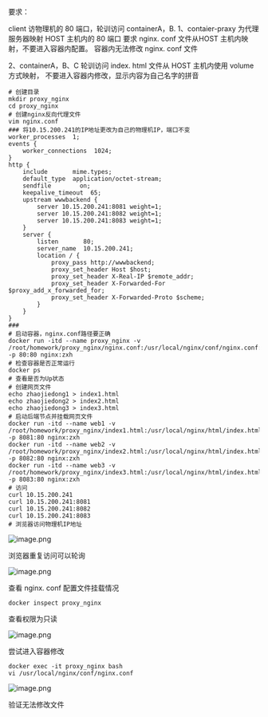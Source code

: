 要求：

client 访物理机的 80 端口，轮训访问 containerA，B.
1、contaier-praxy 为代理服务器映射 HOST 主机内的 80 端口
要求 nginx. conf 文件从HOST 主机内映射，不要进入容器内配置。
容器内无法修改 nginx. conf 文件

2、containerA，B、C 轮训访问
index. html 文件从 HOST 主机内使用 volume 方式映射，
不要进入容器内修改，显示内容为自己名字的拼音

```shell
# 创建目录
mkdir proxy_nginx
cd proxy_nginx
# 创建nginx反向代理文件
vim nginx.conf
### 将10.15.200.241的IP地址更改为自己的物理机IP，端口不变
worker_processes  1;
events {
    worker_connections  1024;
}
http {
    include       mime.types;
    default_type  application/octet-stream;
    sendfile        on;
    keepalive_timeout  65;
    upstream wwwbackend {
        server 10.15.200.241:8081 weight=1;
        server 10.15.200.241:8082 weight=1;
        server 10.15.200.241:8083 weight=1;
    }
    server {
        listen       80;
        server_name  10.15.200.241;
        location / {
            proxy_pass http://wwwbackend;
            proxy_set_header Host $host;
            proxy_set_header X-Real-IP $remote_addr;
            proxy_set_header X-Forwarded-For $proxy_add_x_forwarded_for;
            proxy_set_header X-Forwarded-Proto $scheme;
        }
    }
}
###
# 启动容器，nginx.conf路径要正确
docker run -itd --name proxy_nginx -v /root/homework/proxy_nginx/nginx.conf:/usr/local/nginx/conf/nginx.conf:ro -p 80:80 nginx:zxh
# 检查容器是否正常运行
docker ps
# 查看是否为Up状态
# 创建网页文件
echo zhaojiedong1 > index1.html
echo zhaojiedong2 > index2.html
echo zhaojiedong3 > index3.html
# 启动后端节点并挂载网页文件
docker run -itd --name web1 -v /root/homework/proxy_nginx/index1.html:/usr/local/nginx/html/index.html -p 8081:80 nginx:zxh
docker run -itd --name web2 -v /root/homework/proxy_nginx/index2.html:/usr/local/nginx/html/index.html -p 8082:80 nginx:zxh
docker run -itd --name web3 -v /root/homework/proxy_nginx/index3.html:/usr/local/nginx/html/index.html -p 8083:80 nginx:zxh
# 访问
curl 10.15.200.241
curl 10.15.200.241:8081
curl 10.15.200.241:8082
curl 10.15.200.241:8083
# 浏览器访问物理机IP地址
```

![image.png](https://gitee.com/zhaojiedong/img/raw/master/20240820203524.png)

浏览器重复访问可以轮询

![image.png](https://gitee.com/zhaojiedong/img/raw/master/20240820203538.png)

查看 nginx. conf 配置文件挂载情况

```shell
docker inspect proxy_nginx
```

查看权限为只读

![image.png](https://gitee.com/zhaojiedong/img/raw/master/20240820203807.png)

尝试进入容器修改

```shell
docker exec -it proxy_nginx bash
vi /usr/local/nginx/conf/nginx.conf
```

![image.png](https://gitee.com/zhaojiedong/img/raw/master/20240820203950.png)

验证无法修改文件